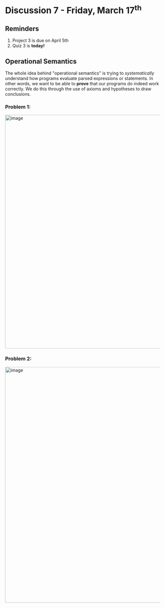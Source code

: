 # Discussion 7 - Friday, March 17<sup>th</sup>

## Reminders
1. Project 3 is due on April 5th
2. Quiz 3 is **today!**

## Operational Semantics
The whole idea behind "operational semantics" is trying to *systematically* understand how programs evaluate parsed expressions or statements. In other words, we want to be able to **prove** that our programs do indeed work correctly. We do this through the use of axioms and hypotheses to draw conclusions.

### Problem 1:
<img width="758" alt="image" src="https://user-images.githubusercontent.com/25085195/225814389-5d59a7bb-c738-4f3d-87e1-504621acb17e.png">

### Problem 2:
<img width="765" alt="image" src="https://user-images.githubusercontent.com/25085195/225814404-8a04889b-079a-4e04-9a4a-d2ff5bd94c91.png">
